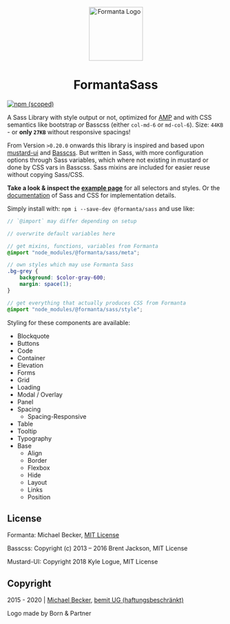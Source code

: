 <p align="center">
  <a href="https://formanta.bemit.codes" rel="noopener noreferrer" target="_blank"><img width="125" src="https://formanta.bemit.codes/formanta_logo.svg" alt="Formanta Logo"></a>
</p>

<h1 align="center">FormantaSass</h1>

[![npm (scoped)](https://img.shields.io/npm/v/@formanta/sass?style=flat-square)](https://www.npmjs.com/package/@formanta/sass)

A Sass Library with style output or not, optimized for [AMP](https://amp.dev) and with CSS semantics like bootstrap *or* Basscss (either `col-md-6` or `md-col-6`). Size: `44KB` - or **only `27KB`** without responsive spacings!

From Version `>0.20.0` onwards this library is inspired and based upon [mustard-ui](https://kylelogue.github.io/mustard-ui) and [Basscss](https://basscss.com/). But written in Sass, with more configuration options through Sass variables, which where not existing in mustard or done by CSS vars in Basscss. Sass mixins are included for easier reuse without copying Sass/CSS.

**Take a look & inspect the [example page](https://formanta.bemit.codes)** for all selectors and styles. Or the [documentation](https://formanta.bemit.codes/docs/) of Sass and CSS for implementation details.

Simply install with: `npm i --save-dev @formanta/sass` and use like:

```scss
// `@import` may differ depending on setup

// overwrite default variables here

// get mixins, functions, variables from Formanta
@import "node_modules/@formanta/sass/meta";

// own styles which may use Formanta Sass
.bg-grey {
    background: $color-gray-600;
    margin: space(1);
}

// get everything that actually produces CSS from Formanta
@import "node_modules/@formanta/sass/style";
```

Styling for these components are available:

- Blockquote
- Buttons
- Code
- Container
- Elevation
- Forms
- Grid
- Loading
- Modal / Overlay
- Panel
- Spacing
    - Spacing-Responsive
- Table
- Tooltip
- Typography
- Base
    - Align
    - Border
    - Flexbox
    - Hide
    - Layout
    - Links
    - Position

## License

Formanta: Michael Becker, [MIT License](LICENSE)

Basscss: Copyright (c) 2013 – 2016 Brent Jackson, MIT License

Mustard-UI: Copyright 2018 Kyle Logue, MIT License

## Copyright

2015 - 2020 | [Michael Becker](https://mlbr.xyz), [bemit UG (haftungsbeschränkt)](https://bemit.codes)

Logo made by Born & Partner

